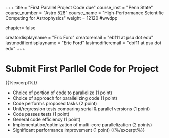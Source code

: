 +++
title = "First Parallel Project Code due"
course_inst = "Penn State"
course_number = "Astro 528"
course_name = "High-Performance Scientific Computing for Astrophysics"
weight = 12120  #wwdpp

chapter= false

creatordisplayname = "Eric Ford"
creatoremail = "ebf11 at psu dot edu"
lastmodifierdisplayname = "Eric Ford"
lastmodifieremail = "ebf11 at psu dot edu"
+++

# Submit First Parllel Code for Project
{{%excerpt%}}
- Choice of portion of code to parallelize (1 point)
- Choice of approach for parallelizing code (1 point)
- Code performs proposed tasks (2 point)
- Unit/regression tests comparing serial & parallel versions (1 point)
- Code passes tests (1 point)
- General code efficiency (1 point)
- Implementation/optimization of multi-core parallelization (2 points)
- Significant performance improvement (1 point)
{{%/excerpt%}}
